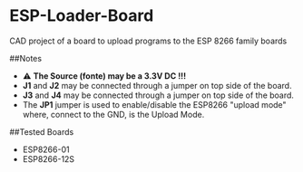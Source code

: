 # ESP-Loader-Board
CAD project of a board to upload programs to the ESP 8266 family boards

##Notes
- :warning: **The Source (fonte) may be a 3.3V DC !!!**
- **J1** and **J2** may be connected through a jumper on top side of the board. 
- **J3** and **J4** may be connected through a jumper on top side of the board. 
- The **JP1** jumper is used to enable/disable the ESP8266 "upload mode" where, connect to the GND, is the Upload Mode.
 

##Tested Boards
- ESP8266-01
- ESP8266-12S
